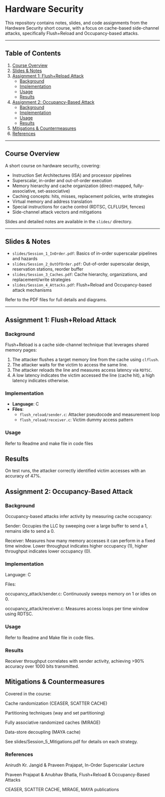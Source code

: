 #  Hardware Security

This repository contains notes, slides, and code assignments from the Hardware Security short course, with a focus on cache-based side-channel attacks, specifically Flush+Reload and Occupancy-based attacks.

---

## Table of Contents

1. [Course Overview](#course-overview)
2. [Slides & Notes](#slides--notes)
3. [Assignment 1: Flush+Reload Attack](#assignment-1-flushreload-attack)
   - [Background](#background)
   - [Implementation](#implementation)
   - [Usage](#usage)
   - [Results](#results)
4. [Assignment 2: Occupancy-Based Attack](#assignment-2-occupancy-based-attack)
   - [Background](#background-1)
   - [Implementation](#implementation-1)
   - [Usage](#usage-1)
   - [Results](#results-1)
5. [Mitigations & Countermeasures](#mitigations--countermeasures)
6. [References](#references)

---

## Course Overview

A short course on hardware security, covering:

- Instruction Set Architectures (ISA) and processor pipelines
- Superscalar, in-order and out-of-order execution
- Memory hierarchy and cache organization (direct-mapped, fully-associative, set-associative)
- Caching concepts: hits, misses, replacement policies, write strategies
- Virtual memory and address translation
- Special instructions for cache control (RDTSC, CLFLUSH, fences)
- Side-channel attack vectors and mitigations

Slides and detailed notes are available in the `slides/` directory.

---

## Slides & Notes

- `slides/Session_1_InOrder.pdf`: Basics of in-order superscalar pipelines and hazards
- `slides/Session_2_OutOfOrder.pdf`: Out-of-order superscalar design, reservation stations, reorder buffer
- `slides/Session_3_Caches.pdf`: Cache hierarchy, organizations, and replacement/write strategies
- `slides/Session_4_Attacks.pdf`: Flush+Reload and Occupancy-based attack mechanisms

Refer to the PDF files for full details and diagrams.

---

## Assignment 1: Flush+Reload Attack

### Background

Flush+Reload is a cache side-channel technique that leverages shared memory pages:

1. The attacker flushes a target memory line from the cache using `clflush`.
2. The attacker waits for the victim to access the same line.
3. The attacker reloads the line and measures access latency via `RDTSC`.
4. A low latency indicates the victim accessed the line (cache hit), a high latency indicates otherwise.

### Implementation

- **Language**: C
- **Files**:
  - `flush_reload/sender.c`: Attacker pseudocode and measurement loop
  - `flush_reload/receiver.c`: Victim dummy access pattern

### Usage

Refer to Readme and make file in code files

## Results

On test runs, the attacker correctly identified victim accesses with an accuracy of 47%.

## Assignment 2: Occupancy-Based Attack

 ### Background

Occupancy-based attacks infer activity by measuring cache occupancy:

Sender: Occupies the LLC by sweeping over a large buffer to send a 1, remains idle to send a 0.

Receiver: Measures how many memory accesses it can perform in a fixed time window. Lower throughput indicates higher occupancy (1), higher throughput indicates lower occupancy (0).

### Implementation

Language: C

Files:

occupancy_attack/sender.c: Continuously sweeps memory on 1 or idles on 0.

occupancy_attack/receiver.c: Measures access loops per time window using RDTSC.

### Usage

Refer to Readme and Make file in code files.

### Results

Receiver throughput correlates with sender activity, achieving >90% accuracy over 1000 bits transmitted.

## Mitigations & Countermeasures

Covered in the course:

Cache randomization (CEASER, SCATTER CACHE)

Partitioning techniques (way and set partitioning)

Fully associative randomized caches (MIRAGE)

Data-store decoupling (MAYA cache)

See slides/Session_5_Mitigations.pdf for details on each strategy.



### References

Anirudh Kr. Jangid & Praveen Prajapat, In-Order Superscalar Lecture

Praveen Prajapat & Anubhav Bhatla, Flush+Reload & Occupancy-Based Attacks 

CEASER, SCATTER CACHE, MIRAGE, MAYA publications

